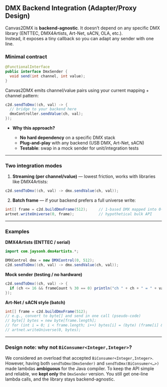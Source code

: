 ## DMX Backend Integration (Adapter/Proxy Design)

Canvas2DMX is **backend-agnostic**. It doesn’t depend on any specific DMX library (ENTTEC, DMX4Artists, Art-Net, sACN, OLA, etc.).  
Instead, it exposes a tiny callback so you can adapt any sender with one line.

### Minimal contract

```java
@FunctionalInterface
public interface DmxSender {
  void send(int channel, int value);
}
```

Canvas2DMX emits channel/value pairs using your current mapping + channel pattern:

```java
c2d.sendToDmx((ch, val) -> {
  // bridge to your backend here
  dmxController.sendValue(ch, val);
});
```

* **Why this approach?**

  * **No hard dependency** on a specific DMX stack
  * **Plug-and-play** with any backend (USB DMX, Art-Net, sACN)
  * **Testable**: swap in a mock sender for unit/integration tests

---

### Two integration modes

1. **Streaming (per channel/value)** — lowest friction, works with libraries like DMX4Artists:

```java
c2d.sendToDmx((ch, val) -> dmx.sendValue(ch, val));
```

2. **Batch frame** — if your backend prefers a full universe write:

```java
int[] frame = c2d.buildDmxFrame(512);     // 1-based DMX mapped into 0-based array
artnet.writeUniverse(0, frame);           // hypothetical bulk API
```

---

### Examples

**DMX4Artists (ENTTEC / serial)**

```java
import com.jaysonh.dmx4artists.*;

DMXControl dmx = new DMXControl(0, 512);
c2d.sendToDmx((ch, val) -> dmx.sendValue(ch, val));
```

**Mock sender (testing / no hardware)**

```java
c2d.sendToDmx((ch, val) -> {
  if (ch <= 16 && frameCount % 30 == 0) println("ch " + ch + " = " + val);
});
```

**Art-Net / sACN style (batch)**

```java
int[] frame = c2d.buildDmxFrame(512);
// e.g., convert to byte[] and send in one call (pseudo-code)
// byte[] bytes = new byte[frame.length];
// for (int i = 0; i < frame.length; i++) bytes[i] = (byte) (frame[i] & 0xFF);
// artnet.writeUniverse(0, bytes);
```

---

### Design note: why not `BiConsumer<Integer,Integer>`?

We considered an overload that accepted `BiConsumer<Integer,Integer>`.
However, having both `sendToDmx(DmxSender)` and `sendToDmx(BiConsumer<…>)` made lambdas **ambiguous** for the Java compiler.
To keep the API simple and reliable, we **kept only** the `DmxSender` version.
You still get one-line lambda calls, and the library stays backend-agnostic.